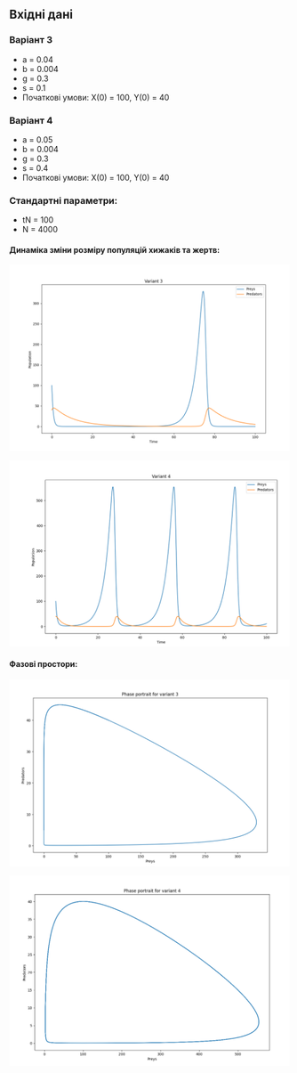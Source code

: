 ## Вхідні дані

### Варіант 3
- a = 0.04  
- b = 0.004  
- g = 0.3 
- s = 0.1  
- Початкові умови: X(0) = 100, Y(0) = 40

### Варіант 4
- a = 0.05 
- b = 0.004  
- g = 0.3 
- s = 0.4 
- Початкові умови: X(0) = 100, Y(0) = 40

### Стандартні параметри:
- tN = 100
- N = 4000

#### Динаміка зміни розміру популяцій хижаків та жертв:
![Динаміка зміни популяції хижаків та жертв для варіанту №3](var3_population_change.png)

![Динаміка зміни популяції хижаків та жертв для варіанту №4](var4_population_change.png)


#### Фазові простори:
![Фазовий простір для варіанту №3](var3_phase_portrait.png)

![Фазовий простір для варіанту №4](var4_phase_portrait.png)


